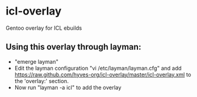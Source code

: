 icl-overlay
===========

Gentoo overlay for ICL ebuilds

Using this overlay through layman:
----------------------------------
- "emerge layman"
- Edit the layman configuration "vi /etc/layman/layman.cfg" and add
  https://raw.github.com/hyves-org/icl-overlay/master/icl-overlay.xml
  to the 'overlay:' section.
- Now run "layman -a icl" to add the overlay

